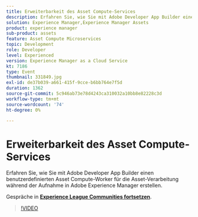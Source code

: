 ```yaml
---
title: Erweiterbarkeit des Asset Compute-Services
description: Erfahren Sie, wie Sie mit Adobe Developer App Builder einen benutzerdefinierten Asset Compute-Worker für die Asset-Verarbeitung während der Aufnahme in Adobe Experience Manager erstellen. Diese Sitzung wurde im Rahmen des Adobe Developers Live-Inhaltsereignisses durchgeführt.
solution: Experience Manager,Experience Manager Assets
product: experience manager
sub-product: assets
feature: Asset Compute Microservices
topic: Development
role: Developer
level: Experienced
version: Experience Manager as a Cloud Service
kt: 7186
type: Event
thumbnail: 331849.jpg
exl-id: de37b039-a661-415f-9cce-b6bb764e7f5d
duration: 1362
source-git-commit: 5c946ab73e78d4243ca310032a10bb8e82228c3d
workflow-type: tm+mt
source-wordcount: '74'
ht-degree: 0%

---
```


# Erweiterbarkeit des Asset Compute-Services

Erfahren Sie, wie Sie mit Adobe Developer App Builder einen benutzerdefinierten Asset Compute-Worker für die Asset-Verarbeitung während der Aufnahme in Adobe Experience Manager erstellen.

Gespräche in **[Experience League Communities fortsetzen](https://adobe.ly/36Yd3v6)**.

>[!VIDEO](https://video.tv.adobe.com/v/331849/?quality=12&learn=on&hidetitle=true)
